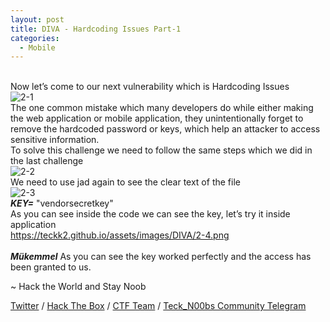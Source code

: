 ```yaml
---
layout: post
title: DIVA - Hardcoding Issues Part-1
categories:
  - Mobile
---
```


<br>Now let’s come to our next vulnerability which is Hardcoding Issues
<br>![2-1](https://teckk2.github.io/assets/images/DIVA/2-1.png)
<br>The one common mistake which many developers do while either making the web application or mobile application, they unintentionally forget to remove the hardcoded password or keys, which help an attacker to access sensitive information.
<br>To solve this challenge we need to follow the same steps which we did in the last challenge
<br>![2-2](https://teckk2.github.io/assets/images/DIVA/2-2.png)
<br>We need to use jad again to see the clear text of the file 
<br>![2-3](https://teckk2.github.io/assets/images/DIVA/2-3.png)
<br>_**KEY=**_ "vendorsecretkey"
<br>As you can see inside the code we can see the key, let’s try it inside application
<br>https://teckk2.github.io/assets/images/DIVA/2-4.png
<br>
<br>***Mükemmel*** As you can see the key worked perfectly and the access has been granted to us.

<p class="message">
  ~ Hack the World and Stay Noob
</p>

[Twitter](https://twitter.com/Teck__K2) / [Hack The Box](https://www.hackthebox.eu/profile/966) / [CTF Team](https://ctftime.org/team/20102) /
[Teck_N00bs Community Telegram](https://t.me/Teck_N00bs)

<script src="https://www.hackthebox.eu/badge/966"> </script>
